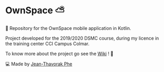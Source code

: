 # OwnSpace ⛅️
📁 Repository for the OwnSpace mobile application in Kotlin.

Project developed for the 2019/2020 DSMC course, during my licence in the training center CCI Campus Colmar.

To know more about the project go see the [Wiki](https://github.com/jtphe/ownspace-android/wiki) ! 📖

💻 Made by [Jean-Thavorak Phe](https://jtphe.ddns.net)

